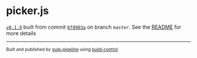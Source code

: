 # picker.js

[`v0.1.9`](../../releases/tag/v0.1.9) built from commit [`6f8903a`](../../commit/6f8903a7860eaef74afdb3198fdd293295d77191) on branch `master`. See the [README](../..) for more details

---
<sup>Built and published by [gulp-pipeline](https://github.com/alienfast/gulp-pipeline) using [build-control](https://github.com/alienfast/build-control)</sup>
